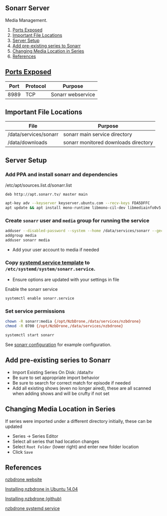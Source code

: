 Sonarr Server
-------------
Media Management.

1. [Ports Exposed](#ports-exposed)
2. [Important File Locations](#important-file-locations)
3. [Server Setup](#server-setup)
4. [Add pre-existing series to Sonarr](#add-pre-existing-series-to-sonarr)
5. [Changing Media Location in Series](#changing-media-location-in-series)
6. [References](#references)

[Ports Exposed][1]
------------------

| Port | Protocol | Purpose           |
|------|----------|-------------------|
| 8989 | TCP      | Sonarr webservice |

Important File Locations
------------------------

| File                  | Purpose                              |
|-----------------------|--------------------------------------|
| /data/services/sonarr | sonarr main service directory        |
| /data/downloads       | sonarr monitored downloads directory |

Server Setup
------------

### Add PPA and install sonarr and dependencies

/etc/apt/sources.list.d/sonarr.list
```
deb http://apt.sonarr.tv/ master main
```

```bash
apt-key adv --keyserver keyserver.ubuntu.com --recv-keys FDA5DFFC
apt update && apt install mono-runtime libmono-cil-dev libmediainfo0v5 nzbdrone
```

### Create `sonarr` user and `media` group for running the service
```bash
adduser --disabled-password --system --home /data/services/sonarr --gecos "nzbget" --group sonarr
addgroup media
adduser sonarr media
```
 * Add your user account to media if needed

### Copy [systemd service template](sonarr.service) to `/etc/systemd/system/sonarr.service`.
 * Ensure options are updated with your settings in file

Enable the sonarr service
```bash
systemctl enable sonarr.service
```

### Set service permissions

```bash
chown -R sonarr:media {/opt/NzbDrone,/data/services/nzbdrone}
chmod -R 0700 {/opt/NzbDrone,/data/services/nzbdrone}
```

```bash
systemctl start sonarr
```

See [sonarr configuration](sonarr.config.md) for example configuration.

Add pre-existing series to Sonarr
---------------------------------
 * Import Existing Series On Disk: /data/tv
 * Be sure to set appropriate import behavior
 * Be sure to search for correct match for episode if needed
 * Add all existing shows (even no longer aired), these are all scanned when
   adding shows and will be crufty if not set

Changing Media Location in Series
---------------------------------
If series were imported under a different directory initially, these can be
updated

 * Series -> Series Editor
 * Select all series that had location changes
 * Select `Root Folder` (lower right) and enter new folder location
 * Click `Save`

References
----------
[nzbdrone website][1]

[Installing nzbdrone in Ubuntu 14.04][2]

[Installing nzbdrone (github)][3]

[nzbdrone systemd service][4]

[1]: https://sonarr.tv/
[2]: http://dominicm.com/install-nzbdrone-sonarr-on-ubuntu-14-04/
[3]: https://github.com/Sonarr/Sonarr/wiki/Installation
[4]: https://github.com/Sonarr/Sonarr/wiki/Autostart-on-Linux